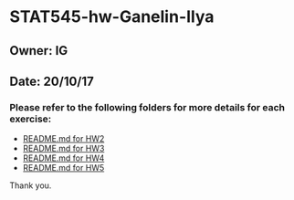 # STAT545-hw-Ganelin-Ilya
## Owner: IG 
## Date: 20/10/17

### Please refer to the following folders for more details for each exercise:

- [README.md for HW2](https://github.com/ilgan/STAT545-hw-ganelin-ilya/tree/master/HW2/README.md)
- [README.md for HW3](https://github.com/ilgan/STAT545-hw-ganelin-ilya/tree/master/HW3/README_hw3.md)
- [README.md for HW4](https://github.com/ilgan/STAT545-hw-ganelin-ilya/tree/master/HW4/README.md)
- [README.md for HW5](https://github.com/ilgan/STAT545-hw-ganelin-ilya/tree/master/HW5/README.md)


Thank you.

